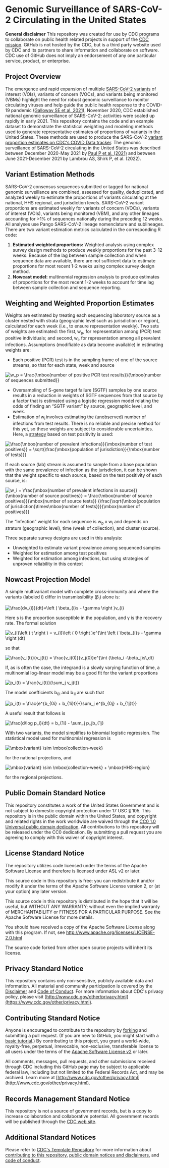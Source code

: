 # Genomic Surveillance of SARS-CoV-2 Circulating in the United States

**General disclaimer** This repository was created for use by CDC programs to collaborate on public health related projects in support of the [CDC mission](https://www.cdc.gov/about/organization/mission.htm).  GitHub is not hosted by the CDC, but is a third party website used by CDC and its partners to share information and collaborate on software. CDC use of GitHub does not imply an endorsement of any one particular service, product, or enterprise. 

## Project Overview 
The emergence and rapid expansion of multiple [SARS-CoV-2 variants](https://www.cdc.gov/coronavirus/2019-ncov/variants/variant-classifications.html) of interest (VOIs), variants of concern (VOCs), and variants being monitored (VBMs) highlight the need for robust genomic surveillance to monitor circulating viruses and help guide the public health response to the COVID-19 pandemic [(Galloway SE et al. 2021)](https://www.cdc.gov/mmwr/volumes/70/wr/mm7003e2.htm). November 2020, CDC established national genomic surveillance of SARS-CoV-2; activities were scaled up rapidly in early 2021. This repository contains the code and an example dataset to demonstrate the statistical weighting and modeling methods used to generate representative estimates of proportions of variants in the United States. These methods are used to produce the SARS-CoV-2 [variant proportion estimates on CDC's COVID Data tracker](https://covid.cdc.gov/covid-data-tracker/#variant-proportions). The genomic surveillance of SARS-CoV-2 circulating in the United States was described between December 2020-May 2021 by [Paul P et al. (2021)](https://www.cdc.gov/mmwr/volumes/70/wr/mm7023a3.htm) and between June 2021-December 2021 by Lambrou AS, Shirk P, et al. (2022).

## Variant Estimation Methods
 SARS-CoV-2 consensus sequences submitted or tagged for national genomic surveillance are combined, assessed for quality, deduplicated, and analyzed weekly to estimate the proportions of variants circulating at the national, HHS regional, and jurisdiction levels. SARS-CoV-2 variant proportions are estimated weekly for variants of concern (VOCs), variants of interest (VOIs), variants being monitored (VBM), and any other lineages accounting for >1% of sequences nationally during the preceding 12 weeks. All analyses use Pango SARS-CoV-2 lineage nomenclature and sublineages. There are two variant estimation metrics calculated in the corresponding R code: 
 1. <b>Estimated weighted proportions:</b> Weighted analysis using complex survey design methods to produce weekly proportions for the past 3-12 weeks. Because of the lag between sample collection and when sequence data are available, there are not sufficient data to estimate proportions for most recent 1-2 weeks using complex survey design method. 
2. <b>Nowcast model:</b> multinomial regression analysis to produce estimates of proportions for the most recent 1-2 weeks to account for time lag between sample collection and sequence reporting. 

## Weighting and Weighted Proportion Estimates 

Weights are estimated by treating each sequencing laboratory source as a cluster nested with strata (geographic level such as jurisdiction or region), calculated for each week (i.e., to ensure representation weekly). Two sets of weights are estimated: the first, w<sub>p</sub>, for representation among (PCR) test positive individuals; and second, w<sub>i</sub>, for representation among all prevalent infections. Assumptions (modifiable as data become available) in estimating weights are: 
* Each positive (PCR) test is in the sampling frame of one of the source streams, so that for each state, week and source 

<img src="https://latex.codecogs.com/svg.image?w_p&space;=&space;\frac{\mbox{number&space;of&space;positive&space;PCR&space;test&space;results}}{\mbox{number&space;of&space;sequences&space;submitted}}" title="w_p = \frac{\mbox{number of positive PCR test results}}{\mbox{number of sequences submitted}}" />

* Oversampling of S-gene target failure (SGTF) samples by one source results in a reduction in weights of SGTF sequences from that source by a factor that is estimated using a logistic regression model relating the odds of finding an “SGTF variant” by source, geographic level, and week. 
* Estimation of w<sub>i</sub> involves estimating the (unobserved) number of infections from test results. There is no reliable and precise method for this yet, so these weights are subject to considerable uncertainties. Here, a [strategy](https://www.medrxiv.org/content/10.1101/2020.10.07.20208504v2.full) based on test positivity is used:

<img src="https://latex.codecogs.com/svg.image?\frac{\mbox{number&space;of&space;prevalent&space;infections}}{\mbox{number&space;of&space;test&space;positives}}&space;=&space;\sqrt{\frac{\mbox{population&space;of&space;jurisdiction}}{\mbox{number&space;of&space;tests}}}" title="\frac{\mbox{number of prevalent infections}}{\mbox{number of test positives}} = \sqrt{\frac{\mbox{population of jurisdiction}}{\mbox{number of tests}}}" />

If each source (lab) stream is assumed to sample from a base population with the same prevalence of infection as the jurisdiction, it can be shown that the weight specific to each source, based on the test positivity of each source, is: 

<img src="https://latex.codecogs.com/svg.image?w_i&space;=&space;\frac{\mbox{number&space;of&space;prevalent&space;infections&space;in&space;source}}{\mbox{number&space;of&space;source&space;positives}}&space;=&space;\frac{\mbox{number&space;of&space;source&space;positives}}{\mbox{number&space;of&space;source&space;tests}}&space;&space;&space;{\frac{\sqrt{\mbox{population&space;of&space;jurisdiction}\times\mbox{number&space;of&space;tests}}}{\mbox{number&space;of&space;positives}}}" title="w_i = \frac{\mbox{number of prevalent infections in source}}{\mbox{number of source positives}} = \frac{\mbox{number of source positives}}{\mbox{number of source tests}} {\frac{\sqrt{\mbox{population of jurisdiction}\times\mbox{number of tests}}}{\mbox{number of positives}}}" />

The “infection” weight for each sequence is w<sub>p</sub> x w<sub>i</sub> and depends on stratum (geographic level), time (week of collection), and cluster (source). 

Three separate survey designs are used in this analysis: 
* Unweighted to estimate variant prevalence among sequenced samples 
* Weighted for estimation among test positives 
* Weighted for estimation among infections, but using strategies of unproven reliability in this context 

## Nowcast Projection Model 

A simple multivariant model with complete cross-immunity and where the variants (labeled i) differ in transmissibility (&beta;<sub>i</sub>) alone is: 

<img src="https://latex.codecogs.com/svg.image?\frac{dv_{i}}{dt}=\left&space;(&space;\beta_{i}s&space;-&space;\gamma&space;&space;\right&space;)v_{i}" title="\frac{dv_{i}}{dt}=\left ( \beta_{i}s - \gamma \right )v_{i}" />

Here s is the proportion susceptible in the population, and &gamma; is the recovery rate. The formal solution

<img src="https://latex.codecogs.com/svg.image?v_{i}\left&space;(&space;t&space;\right&space;)&space;=&space;v_{i}\left&space;(&space;0&space;\right&space;)e^{\int&space;\left&space;(&space;\beta_{i}s&space;-&space;\gamma&space;\right&space;)dt}" title="v_{i}\left ( t \right ) = v_{i}\left ( 0 \right )e^{\int \left ( \beta_{i}s - \gamma \right )dt}" />

so that 

<img src="https://latex.codecogs.com/svg.image?\frac{v_i(t)}{v_j(t)}&space;=&space;\frac{v_i(0)}{v_j(0)}e^{\int&space;(\beta_i&space;-\beta_j)s\,dt}" title="\frac{v_i(t)}{v_j(t)} = \frac{v_i(0)}{v_j(0)}e^{\int (\beta_i -\beta_j)s\,dt}" />

If, as is often the case, the integrand is a slowly varying function of time, a multinomial log-linear model may be a good fit for the variant proportions 

<img src="https://latex.codecogs.com/svg.image?p_i(t)&space;=&space;\frac{v_i(t)}{\sum_j&space;v_j(t)}" title="p_i(t) = \frac{v_i(t)}{\sum_j v_j(t)}" />

The model coefficients b<sub>0i</sub> and b<sub>1i</sub> are such that 

<img src="https://latex.codecogs.com/svg.image?p_i(t)&space;=&space;\frac{e^{b_{0i}&space;&plus;&space;b_{1i}t}}{\sum_j&space;e^{b_{0j}&space;&plus;&space;b_{1j}t}}" title="p_i(t) = \frac{e^{b_{0i} + b_{1i}t}}{\sum_j e^{b_{0j} + b_{1j}t}}" />

A useful result that follows is 

<img src="https://latex.codecogs.com/svg.image?\frac{d\log&space;p_i}{dt}&space;=&space;b_{1i}&space;-&space;\sum_j&space;p_jb_{1j}" title="\frac{d\log p_i}{dt} = b_{1i} - \sum_j p_jb_{1j}" />

With two variants, the model simplifies to binomial logistic regression. The statistical model used for multinomial regression is 

<img src="https://latex.codecogs.com/svg.image?\mbox{variant}&space;\sim&space;\mbox{collection-week}" title="\mbox{variant} \sim \mbox{collection-week}" />

for the national projections, and 

<img src="https://latex.codecogs.com/svg.image?\mbox{variant}&space;\sim&space;\mbox{collection-week}&space;&plus;&space;\mbox{HHS-region}" title="\mbox{variant} \sim \mbox{collection-week} + \mbox{HHS-region}" />

for the regional projections. 




  
## Public Domain Standard Notice
This repository constitutes a work of the United States Government and is not
subject to domestic copyright protection under 17 USC § 105. This repository is in
the public domain within the United States, and copyright and related rights in
the work worldwide are waived through the [CC0 1.0 Universal public domain dedication](https://creativecommons.org/publicdomain/zero/1.0/).
All contributions to this repository will be released under the CC0 dedication. By
submitting a pull request you are agreeing to comply with this waiver of
copyright interest.

## License Standard Notice
The repository utilizes code licensed under the terms of the Apache Software
License and therefore is licensed under ASL v2 or later.

This source code in this repository is free: you can redistribute it and/or modify it under
the terms of the Apache Software License version 2, or (at your option) any
later version.

This source code in this repository is distributed in the hope that it will be useful, but WITHOUT ANY
WARRANTY; without even the implied warranty of MERCHANTABILITY or FITNESS FOR A
PARTICULAR PURPOSE. See the Apache Software License for more details.

You should have received a copy of the Apache Software License along with this
program. If not, see http://www.apache.org/licenses/LICENSE-2.0.html

The source code forked from other open source projects will inherit its license.

## Privacy Standard Notice
This repository contains only non-sensitive, publicly available data and
information. All material and community participation is covered by the
[Disclaimer](https://github.com/CDCgov/template/blob/master/DISCLAIMER.md)
and [Code of Conduct](https://github.com/CDCgov/template/blob/master/code-of-conduct.md).
For more information about CDC's privacy policy, please visit [http://www.cdc.gov/other/privacy.html](https://www.cdc.gov/other/privacy.html).

## Contributing Standard Notice
Anyone is encouraged to contribute to the repository by [forking](https://help.github.com/articles/fork-a-repo)
and submitting a pull request. (If you are new to GitHub, you might start with a
[basic tutorial](https://help.github.com/articles/set-up-git).) By contributing
to this project, you grant a world-wide, royalty-free, perpetual, irrevocable,
non-exclusive, transferable license to all users under the terms of the
[Apache Software License v2](http://www.apache.org/licenses/LICENSE-2.0.html) or
later.

All comments, messages, pull requests, and other submissions received through
CDC including this GitHub page may be subject to applicable federal law, including but not limited to the Federal Records Act, and may be archived. Learn more at [http://www.cdc.gov/other/privacy.html](http://www.cdc.gov/other/privacy.html).

## Records Management Standard Notice
This repository is not a source of government records, but is a copy to increase
collaboration and collaborative potential. All government records will be
published through the [CDC web site](http://www.cdc.gov).

## Additional Standard Notices
Please refer to [CDC's Template Repository](https://github.com/CDCgov/template)
for more information about [contributing to this repository](https://github.com/CDCgov/template/blob/master/CONTRIBUTING.md),
[public domain notices and disclaimers](https://github.com/CDCgov/template/blob/master/DISCLAIMER.md),
and [code of conduct](https://github.com/CDCgov/template/blob/master/code-of-conduct.md).
